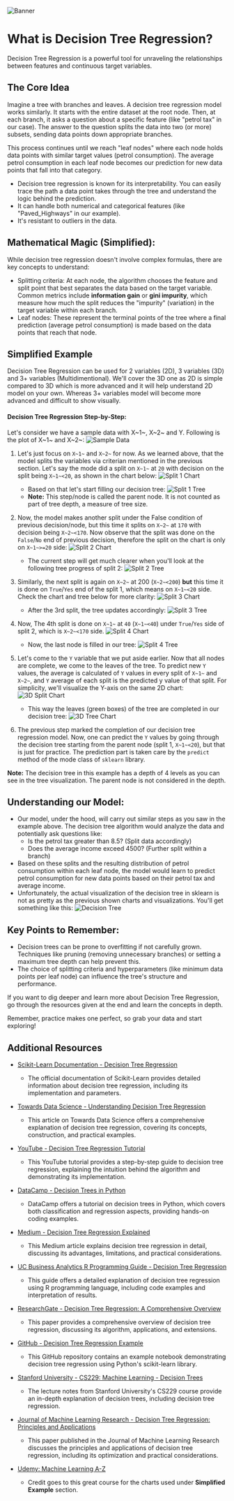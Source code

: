 ![Banner](.media/banner.png)
# What is Decision Tree Regression?
Decision Tree Regression is a powerful tool for unraveling the relationships between features and continuous target variables.

## The Core Idea
Imagine a tree with branches and leaves. A decision tree regression model works similarly. It starts with the entire dataset at the root node. Then, at each branch, it asks a question about a specific feature (like "petrol tax" in our case). The answer to the question splits the data into two (or more) subsets, sending data points down appropriate branches.

This process continues until we reach "leaf nodes" where each node holds data points with similar target values (petrol consumption). The average petrol consumption in each leaf node becomes our prediction for new data points that fall into that category.

- Decision tree regression is known for its interpretability. You can easily trace the path a data point takes through the tree and understand the logic behind the prediction.
- It can handle both numerical and categorical features (like "Paved_Highways" in our example).
- It's resistant to outliers in the data.

## Mathematical Magic (Simplified):
While decision tree regression doesn't involve complex formulas, there are key concepts to understand:

- Splitting criteria: At each node, the algorithm chooses the feature and split point that best separates the data based on the target variable. Common metrics include **information gain** or **gini impurity**, which measure how much the split reduces the "impurity" (variation) in the target variable within each branch.
- Leaf nodes: These represent the terminal points of the tree where a final prediction (average petrol consumption) is made based on the data points that reach that node.

## Simplified Example
Decision Tree Regression can be used for 2 variables (2D), 3 variables (3D) and 3+ variables (Multidimentional). We'll cover the 3D one as 2D is simple compared to 3D which is more advanced and it will help understand 2D model on your own. Whereas 3+ variables model will become more advanced and difficult to show visually.

#### Decision Tree Regression Step-by-Step:
Let's consider we have a sample data with X~1~, X~2~ and Y. Following is the plot of X~1~ and X~2~:
![Sample Data](.media/sample_data.png)

1. Let's just focus on `X~1~` and `X~2~` for now. As we learned above, that the model splits the variables via criterian mentioned in the previous section. Let's say the mode did a split on `X~1~` at `20` with decision on the split being `X~1~<20`, as shown in the chart below:
  ![Split 1 Chart](.media/split-1.png)
   - Based on that let's start filling our decision tree:
  ![Split 1 Tree](.media/sample-decision-tree-split-1.png)
   - **Note:** This step/node is called the parent node. It is not counted as part of tree depth, a measure of tree size.

1. Now, the model makes another split under the False condition of previous decision/node, but this time it splits on `X~2~` at `170` with decision being `X~2~<170`. Now observe that the split was done on the `False`/`No` end of previous decision, therefore the split on the chart is only on `X~1~>=20` side:
   ![Split 2 Chart](.media/Split-2.png)
   - The current step will get much clearer when you'll look at the following tree progress of split 2:
   ![Split 2 Tree](.media/sample-decision-tree-split-2.png)

2. Similarly, the next split is again on `X~2~` at 200 (`X~2~<200`) **but** this time it is done on `True`/`Yes` end of the split 1, which means on `X~1~<20` side. Check the chart and tree below for more clarity:
   ![Split 3 Chart](.media/split-3.png)
   - After the 3rd split, the tree updates accordingly:
   ![Split 3 Tree](.media/sample-decision-tree-split-3.png)

3. Now, The 4th split is done on `X~1~` at `40` (`X~1~<40`) under `True`/`Yes` side of split 2, which is `X~2~<170` side.
   ![Split 4 Chart](.media/split-4.png)
   - Now, the last node is filled in our tree:
   ![Split 4 Tree](.media/sample-decision-tree-split-4.png)

4. Let's come to the `Y` variable that we put aside earlier. Now that all nodes are complete, we come to the leaves of the tree. To predict new `Y` values, the average is calculated of `Y` values in every split of `X~1~` and `X~2~`, and `Y` average of each split is the predicted y value of that split. For simplicity, we'll visualize the Y-axis on the same 2D chart:
  ![3D Split Chart](.media/3d-y_axis.png)
   - This way the leaves (green boxes) of the tree are completed in our decision tree:
  ![3D Tree Chart](.media/sample-decision-tree.png)

5. The previous step marked the completion of our decision tree regression model. Now, one can predict the `Y` values by going through the decision tree starting from the parent node (split 1, `X~1~<20`), but that is just for practice. The prediction part is taken care by the `predict` method of the mode class of `sklearn` library.

**Note:** The decision tree in this example has a depth of 4 levels as you can see in the tree visualization. The parent node is not considered in the depth.

## Understanding our Model:
- Our model, under the hood, will carry out similar steps as you saw in the example above. The decision tree algorithm would analyze the data and potentially ask questions like:
  - Is the petrol tax greater than 8.5? (Split data accordingly)
  - Does the average income exceed 4500? (Further split within a branch)
- Based on these splits and the resulting distribution of petrol consumption within each leaf node, the model would learn to predict petrol consumption for new data points based on their petrol tax and average income.
- Unfortunately, the actual visualization of the decision tree in sklearn is not as pretty as the previous shown charts and visualizations. You'll get something like this:
  ![Decision Tree](.media/decision-tree.png)

## Key Points to Remember:
- Decision trees can be prone to overfitting if not carefully grown. Techniques like pruning (removing unnecessary branches) or setting a maximum tree depth can help prevent this.
- The choice of splitting criteria and hyperparameters (like minimum data points per leaf node) can influence the tree's structure and performance.

If you want to dig deeper and learn more about Decision Tree Regression, go through the resources given at the end and learn the concepts in depth.

Remember, practice makes one perfect, so grab your data and start exploring!

## Additional Resources

- [Scikit-Learn Documentation - Decision Tree Regression](https://scikit-learn.org/stable/modules/tree.html#regression)  
  - The official documentation of Scikit-Learn provides detailed information about decision tree regression, including its implementation and parameters.

- [Towards Data Science - Understanding Decision Tree Regression](https://towardsdatascience.com/understanding-decision-tree-regression-ad2e9b7a2a5d)  
  - This article on Towards Data Science offers a comprehensive explanation of decision tree regression, covering its concepts, construction, and practical examples.

- [YouTube - Decision Tree Regression Tutorial](https://www.youtube.com/watch?v=g9c66TUylZ4)  
  - This YouTube tutorial provides a step-by-step guide to decision tree regression, explaining the intuition behind the algorithm and demonstrating its implementation.

- [DataCamp - Decision Trees in Python](https://www.datacamp.com/community/tutorials/decision-tree-classification-python)  
  - DataCamp offers a tutorial on decision trees in Python, which covers both classification and regression aspects, providing hands-on coding examples.

- [Medium - Decision Tree Regression Explained](https://medium.com/swlh/decision-tree-regression-explained-214c1ebe5935)
  - This Medium article explains decision tree regression in detail, discussing its advantages, limitations, and practical considerations.

- [UC Business Analytics R Programming Guide - Decision Tree Regression](https://uc-r.github.io/decision_trees)  
  - This guide offers a detailed explanation of decision tree regression using R programming language, including code examples and interpretation of results.

- [ResearchGate - Decision Tree Regression: A Comprehensive Overview](https://www.researchgate.net/publication/328924117_Decision_Tree_Regression_A_Comprehensive_Overview)  
  - This paper provides a comprehensive overview of decision tree regression, discussing its algorithm, applications, and extensions.

- [GitHub - Decision Tree Regression Example](https://github.com/krishnaik06/Decision-Trees)  
  - This GitHub repository contains an example notebook demonstrating decision tree regression using Python's scikit-learn library.

- [Stanford University - CS229: Machine Learning - Decision Trees](https://cs229.stanford.edu/notes2020fall/cs229-notes4.pdf)  
  - The lecture notes from Stanford University's CS229 course provide an in-depth explanation of decision trees, including decision tree regression.

- [Journal of Machine Learning Research - Decision Tree Regression: Principles and Applications](https://www.jmlr.org/papers/volume11/bertsimas10a/bertsimas10a.pdf)  
  - This paper published in the Journal of Machine Learning Research discusses the principles and applications of decision tree regression, including its optimization and practical considerations.

- [Udemy: Machine Learning A-Z](https://www.udemy.com/course/machinelearning/)
  - Credit goes to this great course for the charts used under **Simplified Example** section.